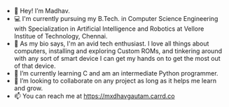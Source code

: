 - 👋 Hey! I’m Madhav.
- 💻 I'm currently pursuing my B.Tech. in Computer Science Engineering with Specialization in Artificial Intelligence and Robotics at Vellore Institue of Technology, Chennai.
- 👀 As my bio says, I'm an avid tech enthusiast. I love all things about computers, installing and exploring Custom ROMs, and tinkering around with any sort of smart device I can       get my hands on to get the most out of that device.
- 🌱 I’m currently learning C and am an intermediate Python programmer.
- 💞️ I’m looking to collaborate on any project as long as it helps me learn and grow.
- 📫 You can reach me at https://mxdhavgautam.carrd.co
